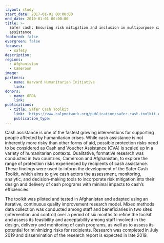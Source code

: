 ```yaml
---
layout: study
start_date: 2017-01-01 00:00:00
end_date: 2019-01-01 00:00:00
title: >-
  Safer cash: Ensuring risk mitigation and inclusion in multipurpose cash
  assistance
featured: false
evergreen: false
focuses:
  - safety
description:
regions:
  - Afghanistan
  - Cameroon
image:
partners:
  - name: Harvard Humanitarian Initiative
    link:
donors:
  - name: OFDA
    link:
publications:
  - title: Safer Cash Toolkit
    link: 'https://www.calpnetwork.org/publication/safer-cash-toolkit-english/'
    publication_type:
---
```


Cash assistance is one of the fastest growing interventions for supporting people affected by humanitarian crises. While cash assistance is not inherently more risky than other forms of aid, possible protection risks need to be considered as Cash and Voucher Assistance (CVA) is scaled up in a variety of humanitarian contexts. Qualitative, formative research was conducted in two countries, Cameroon and Afghanistan, to explore the range of protection risks experienced by recipients of cash assistance. These findings were used to inform the development of the Safer Cash Toolkit, which aims to give cash actors the assessment, monitoring, analytic, and decision-making tools to incorporate risk mitigation into their design and delivery of cash programs with minimal impacts to cash’s efficiencies.

The toolkit was piloted and tested in Afghanistan and adapted using an iterative, continuous quality improvement research model. Mixed methods data collection was conducted among staff and beneficiaries in two sites (intervention and control) over a period of six months to refine the toolkit and assess its feasibility and acceptability among staff involved in the design, delivery and monitoring of cash programs, as well as to assess its potential for minimizing risks for recipients. Research was completed in July 2019 and dissemination of the research report is expected in late 2019.
